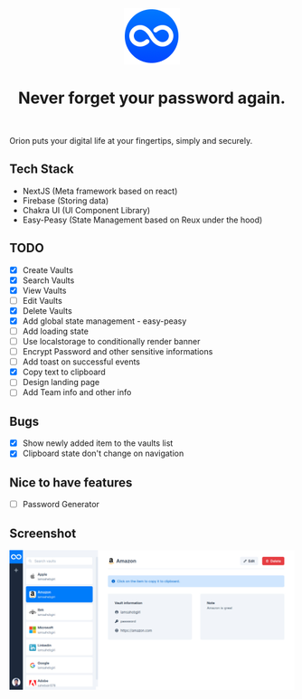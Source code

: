 <p align="center">
  <a href="https://github.com/iamsahebgiri/orion">
    <img src="https://raw.githubusercontent.com/iamsahebgiri/orion/main/public/assets/orion-sm.png" alt="Orion logo" width="100" />
  </a>
</p>

<h1 align="center">Never forget your password again.</h1>

<br>

Orion puts your digital life at your fingertips, simply and securely.

## Tech Stack
  * NextJS (Meta framework based on react)
  * Firebase (Storing data)
  * Chakra UI (UI Component Library)
  * Easy-Peasy (State Management based on Reux under the hood)
## TODO
* [x] Create Vaults
* [x] Search Vaults
* [x] View Vaults
* [ ] Edit Vaults
* [x] Delete Vaults
* [x] Add global state management - easy-peasy
* [ ] Add loading state
* [ ] Use localstorage to conditionally render banner
* [ ] Encrypt Password and other sensitive informations
* [ ] Add toast on successful events
* [x] Copy text to clipboard
* [ ] Design landing page
* [ ] Add Team info and other info

## Bugs

* [x] Show newly added item to the vaults list
* [x] Clipboard state don't change on navigation

## Nice to have features
* [ ] Password Generator

## Screenshot

<img src="https://raw.githubusercontent.com/iamsahebgiri/orion/main/public/assets/orion-screenshot.jpg" alt="Orion Screenshot" />